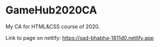 # GameHub2020CA
My CA for HTML&amp;CSS course of 2020.

Link to page on netlify:
https://sad-bhabha-1811d0.netlify.app
